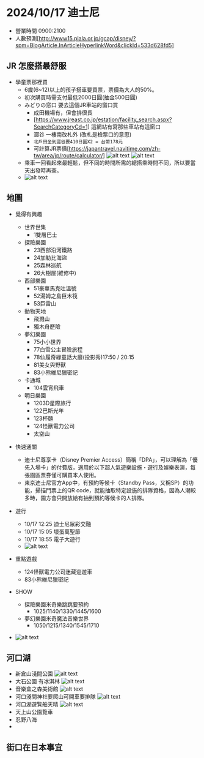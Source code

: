 #   2024/10/17 迪士尼
*   營業時間 0900:2100
*   人數預測[http://www15.plala.or.jp/gcap/disney/?spm=BlogArticle.InArticleHyperlinkWord&clickId=533d628fd5]
##  JR 怎麼搭最舒服
*   學童票那裡買
    *   6歲(6~12)以上的孩子搭車要買票，票價為大人的50%。
    *   初次購買時需支付最低2000日圓(抽金500日圓)
    *   みどりの窓口 要去這個JR車站的窗口買
        *   成田機場有，但會排很長
        *   [https://www.jreast.co.jp/estation/facility_search.aspx?SearchCategoryCd=1] 這網站有寫那些車站有這窗口
        *   澀谷 一樓南改札外 (改札是檢票口的意思)
        *   `北戶田坐到澀谷要410日圓X2 = 台幣178元`
        *   可計算JR票價[https://japantravel.navitime.com/zh-tw/area/jp/route/calculator/]
    ![alt text](image-1.png)
    ![alt text](image-2.png)
    *   乘車一回看起來最輕鬆，但不同的時間所需的總搭乘時間不同，所以要當天出發時再查。
    *   ![alt text](image-3.png)
##  地圖
*   覺得有興趣
    *   世界世集
        *   1雙層巴士
    *   探險樂園
        *   23西部沿河鐵路
        *   24加勒比海盜
        *   25森林巡航
        *   26大樹屋(維修中)
    *   西部樂園
        *   51豪華馬克吐溫號
        *   52湯姆之島巨木筏
        *   53巨雷山
    *   動物天地
        *   飛濺山
        *   獨木舟歷險
    *   夢幻樂園
        *   75小小世界
        *   77白雪公主冒險旅程
        *   78仙履奇緣童話大廳(投影秀)17:50 / 20:15
        *   81美女與野獸
        *   83小熊維尼獵密記
    *   卡通城
        *   104雲宵飛車
    *   明日樂園
        *   1203D星際旅行
        *   122巴斯光年
        *   123杯麵
        *   124怪獸電力公司
        *   太空山
*   快速通關
    *   迪士尼尊享卡（Disney Premier Access）簡稱「DPA」，可以理解為「優先入場卡」的付費版，適用於以下超人氣遊樂設施・遊行及娛樂表演，每張園區票券僅可購買本人使用。
    *   東京迪士尼官方App中，有預約等候卡（Standby Pass，又稱SP）的功能，掃描門票上的QR code，就能抽取特定設施的排隊資格，因為人潮較多時，園方會只開放給有抽到預約等候卡的人排隊。

*   遊行
    *   10/17 12:25 迪士尼眾彩交融
    *   10/17 15:05 壞蛋萬聖節
    *   10/17 18:55 電子大遊行
    * ![alt text](image-5.png)
*   重點遊戲
    *   124怪獸電力公司迷藏巡遊車
    *   83小熊維尼獵密記

*   SHOW
    *   探險樂園米奇樂跳跳要預約
        *   1025/1140/1330/1445/1600
    *   夢幻樂園米奇魔法音樂世界
        *   1050/1215/1340/1545/1710
*   ![alt text](image-4.png)

##  河口湖
*   新倉山淺間公園
![alt text](image-6.png)
*   大石公園 有冰淇林
![alt text](image-7.png)
*   音樂盒之森美術館
![alt text](image-8.png)
*   河口淺間神社要爬山可開車要排隊
![alt text](image-9.png)
*   河口湖遊覧船天晴
![alt text](image-10.png)
*   天上山公園覽車
*   忍野八海
*   

##  街口在日本事宜

